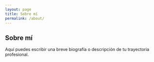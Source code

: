 ```yaml
---
layout: page
title: Sobre mí
permalink: /about/
---
```


## Sobre mí

Aquí puedes escribir una breve biografía o descripción de tu trayectoria profesional.
